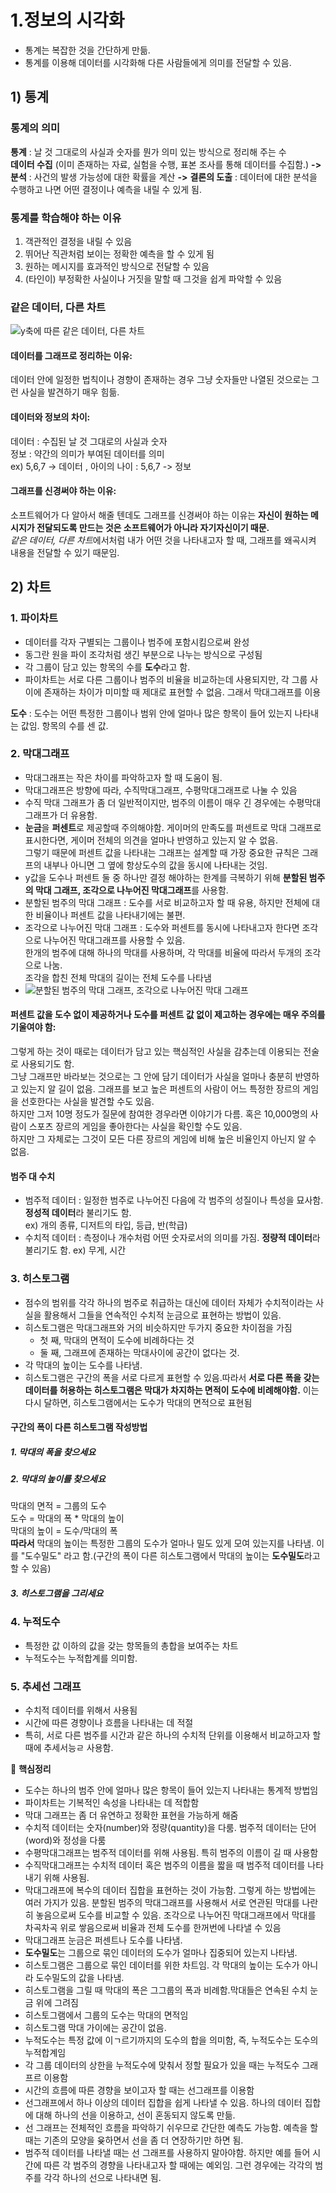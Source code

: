 # 1.정보의 시각화
- 통계는 복잡한 것을 간단하게 만듦.<br>
- 통계를 이용해 데이터를 시각화해 다른 사람들에게 의미를 전달할 수 있음.<br>

## 1) 통계
### 통계의 의미
**통계** : 날 것 그대로의 사실과 숫자를 뭔가 의미 있는 방식으로 정리해 주는 수<br>
**데이터 수집** (이미 존재하는 자료, 실험을 수행, 표본 조사를 통해 데이터를 수집함.) 
**->** 
**분석** : 사건의 발생 가능성에 대한 확률을 계산
**->** 
**결론의 도출** : 데이터에 대한 분석을 수행하고 나면 어떤 결정이나 예측을 내릴 수 있게 됨.

### 통계를 학습해야 하는 이유
1. 객관적인 결정을 내릴 수 있음
2. 뛰어난 직관처럼 보이는 정확한 예측을 할 수 있게 됨
3. 원하는 메시지를 효과적인 방식으로 전달할 수 있음
4. (타인이) 부정확한 사실이나 거짓을 말할 때 그것을 쉽게 파악할 수 있음

### 같은 데이터, 다른 차트
![y축에 따른 같은 데이터, 다른 차트](./imgs/chart_compare.png)

#### 데이터를 그래프로 정리하는 이유:
데이터 안에 일정한 법칙이나 경향이 존재하는 경우 그냥 숫자들만 나열된 것으로는 그런 사실을 발견하기 매우 힘듦.

#### 데이터와 정보의 차이:
데이터 : 수집된 날 것 그대로의 사실과 숫자 <br>
정보 : 약간의 의미가 부여된 데이터를 의미<br>
ex) 5,6,7 -> 데이터 , 아이의 나이 : 5,6,7 -> 정보

#### 그래프를 신경써야 하는 이유:
소프트웨어가 다 알아서 해줄 텐데도 그래프를 신경써야 하는 이유는 **자신이 원하는 메시지가 전달되도록 만드는 것은 소프트웨어가 아니라 자기자신이기 때문.** <br>
*같은 데이터, 다른 차트*에서처럼 내가 어떤 것을 나타내고자 할 때, 그래프를 왜곡시켜 내용을 전달할 수 있기 때문임.

## 2) 차트
### 1. 파이차트
- 데이터를 각자 구별되는 그룹이나 범주에 포함시킴으로써 완성
- 동그란 원을 파이 조각처럼 생긴 부분으로 나누는 방식으로 구성됨
- 각 그룹이 담고 있는 항목의 수를 **도수**라고 함.
- 파이차트는 서로 다른 그룹이나 범주의 비율을 비교하는데 사용되지만, 각 그룹 사이에 존재하는 차이가 미미할 때 제대로 표현할 수 없음.
  그래서 막대그래프를 이용<br>

**도수** : 도수는 어떤 특정한 그룹이나 범위 안에 얼마나 많은 항목이 들어 있는지 나타내는 값임. 항목의 수를 센 값.

### 2. 막대그래프
- 막대그래프는 작은 차이를 파악하고자 할 때 도움이 됨.
- 막대그래프은 방향에 따라, 수직막대그래프, 수평막대그래프로 나눌 수 있음
- 수직 막대 그래프가 좀 더 일반적이지만, 범주의 이름이 매우 긴 경우에는 수평막대그래프가 더 유용함.
- **눈금**을 **퍼센트**로 제공할때 주의해야함. 게이머의 만족도를 퍼센트로 막대 그래프로 표시한다면, 게이머 전체의 의견을 얼마나 반영하고 있는지 알 수 없음. <br> 그렇기 때문에 퍼센트 값을 나타내는 그래프는 설계할 때 가장 중요한 규칙은 그래프의 내부나 아니면 그 옆에 항상도수의 값을 동시에 나타내는 것임.
- y값을 도수나 퍼센트 둘 중 하나만 결정 해야하는 한계를 극복하기 위해 **분할된 범주의 막대 그래프, 조각으로 나누어진 막대그래프**를 사용함.
- 분할된 범주의 막대 그래프 : 도수를 서로 비교하고자 할 때 유용, 하지만 전체에 대한 비율이나 퍼센트 값을 나타내기에는 불편.
- 조각으로 나누어진 막대 그래프 : 도수와 퍼센트를 동시에 나타내고자 한다면 조각으로 나누어진 막대그래프를 사용할 수 있음. <br> 한개의 범주에 대해 하나의 막대를 사용하며, 각 막대를 비율에 따라서 두개의 조각으로 나눔.<br> 조각을 합친 전체 막대의 길이는 전체 도수를 나타냄
- ![분할된 범주의 막대 그래프, 조각으로 나누어진 막대 그래프](./imgs/output%20%287%29.png)

#### 퍼센트 값을 도수 없이 제공하거나 도수를 퍼센트 값 없이 제고하는 경우에는 매우 주의를 기울여야 함:
그렇게 하는 것이 때로는 데이터가 담고 있는 핵심적인 사실을 감추는데 이용되는 전술로 사용되기도 함. <br>그냥 그래프만 바라보는 것으로는 그 안에 담기 데이터가 사실을 얼마나 충분히 반영하고 있는지 알 길이 없음. 그래프를 보고 높은 퍼센트의 사람이 어느 특정한 장르의 게임을 선호한다는 사실을 발견할 수도 있음. <br>하지만 그저 10명 정도가 질문에 참여한 경우라면 이야기가 다름. 혹은 10,000명의 사람이 스포츠 장르의 게임을 좋아한다는 사실을 확인할 수도 있음.<br> 하지만 그 자체로는 그것이 모든 다른 장르의 게임에 비해 높은 비율인지 아닌지 알 수 없음.


#### 범주 대 수치
- 범주적 데이터 : 일정한 범주로 나누어진 다음에 각 범주의 성질이나 특성을 묘사함. **정성적 데이터**라 불리기도 함.<br> ex) 개의 종류, 디저트의 타입, 등급, 반(학급)
- 수치적 데이터 : 측정이나 개수처럼 어떤 숫자로서의 의미를 가짐. **정량적 데이터**라 불리기도 함. ex) 무게, 시간

### 3. 히스토그램
- 점수의 범위를 각각 하나의 범주로 취급하는 대신에 데이터 자체가 수치적이라는 사실을 활용해서 그들을 연속적인 수치적 눈금으로 표현하는 방법이 있음.
- 히스토그램은 막대그래프와 거의 비슷하지만 두가지 중요한 차이점을 가짐
    - 첫 째, 막대의 면적이 도수에 비례하다는 것
    - 둘 째, 그래프에 존재하는 막대사이에 공간이 없다는 것.
- 각 막대의 높이는 도수를 나타냄.
- 히스토그램은 구간의 폭을 서로 다르게 표현할 수 있음.따라서 **서로 다른 폭을 갖는 데이터를 허용하는 히스토그램은 막대가 차지하는 면적이 도수에 비례해야함.** 이는 다시 달하면, 히스토그램에서는 도수가 막대의 면적으로 표현됨

#### 구간의 폭이 다른 히스토그램 작성방법
##### 1. 막대의 폭을 찾으세요
##### 2. 막대의 높이를 찾으세요
막대의 면적 = 그룹의 도수<br>
도수 = 막대의 폭 * 막대의 높이<br>
막대의 높이 = 도수/막대의 폭<br>
**따라서** 막대의 높이는 특정한 그룹의 도수가 얼마나 밀도 있게 모여 있는지를 나타냄. 이를 "도수밀도" 라고 함.(구간의 폭이 다른 히스토그램에서 막대의 높이는 **도수밀도**라고 할 수 있음)
##### 3. 히스토그램을 그리세요

### 4. 누적도수
- 특정한 값 이하의 값을 갖는 항목들의 총합을 보여주는 차트
- 누적도수는 누적합계를 의미함.

### 5. 추세선 그래프
- 수치적 데이터를 위해서 사용됨
- 시간에 따른 경향이나 흐름을 나타내는 데 적절
- 특히, 서로 다른 범주를 시간과 같은 하나의 수치적 단위를 이용해서 비교하고자 할 때에 추세서능ㄹ 사용함.
  


📌 **핵심정리**
- 도수는 하나의 범주 안에 얼마나 많은 항목이 들어 있는지 나타내는 통계적 방법임
- 파이차트는 기복적인 속성을 나타내는 데 적합함
- 막대 그래프는 좀 더 유연하고 정확한 표현을 가능하게 해줌
- 수치적 데이터는 숫자(number)와 정량(quantity)을 다룸. 범주적 데이터는 단어(word)와 정성을 다룸
- 수평막대그래프는 범주적 데이터를 위해 사용됨. 특히 범주의 이름이 길 때 사용함
- 수직막대그래프는 수치적 데이터 혹은 범주의 이름을 짧을 때 범주적 데이터를 나타내기 위해 사용됨.
- 막대그래프에 복수의 데이터 집합을 표현하는 것이 가능함. 그렇게 하는 방법에는 여러 가지가 있음. 분할된 범주의 막대그래프를 사용해서 서로 연관된 막대를 나란히 놓음으로써 도수를 비교할 수 있음. 조각으로 나누어진 막대그래프에서 막대를 차곡차곡 위로 쌓음으로써 비율과 전체 도수를 한꺼번에 나타낼 수 있음
- 막대그래프 눈금은 퍼센트나 도수를 나타냄.
- **도수밀도**는 그룹으로 묶인 데이터의 도수가 얼마나 집중되어 있는지 나타냄.
- 히스토그램은 그룹으로 묶인 데이터를 위한 차트임. 각 막대의 높이는 도수가 아니라 도수밀도의 값을 나타냄.
- 히스토그램을 그릴 때 막대의 폭은 그그룹의 폭과 비례함.막대들은 연속된 수치 눈금 위에 그려짐
- 히스토그램에서 그룹의 도수는 막대의 면적임
- 히스토그램 막대 가이에는 공간이 없음.
- 누적도수는 특정 값에 이ㄱ르기까지의 도수의 합을 의미함, 즉, 누적도수는 도수의 누적합계임
- 각 그룹 데이터의 상한을 누적도수에 맞춰서 정할 필요가 있을 때는 누적도수 그래프르 이용함
- 시간의 흐름에 따른 경향을 보이고자 할 때는 선그래프를 이용함
- 선그래프에서 하나 이상의 데이터 집합을 쉽게 나타낼 수 있음. 하나의 데이터 집합에 대해 하나의 선을 이용하고, 선이 혼동되지 않도록 만듦.
- 선 그래프는 전체적인 흐름을 파악하기 쉬우므로 간단한 예측도 가능함. 예측을 할 때는 기존의 모양을 윶하면서 선을 좀 더 연장하기만 하면 됨.
- 범주적 데이터를 나타낼 때는 선 그래프를 사용하지 말아야함. 하지만 예를 들어 시간에 따른 각 범주의 경향을 나타내고자 할 때에는 예외임. 그런 경우에는 각각의 범주를 각각 하나의 선으로 나타내면 됨.
